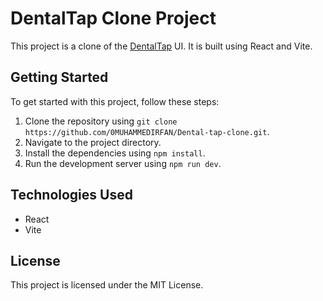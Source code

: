 # DentalTap Clone Project
This project is a clone of the [DentalTap](https://dentaltap.com/) UI. It is built using React and Vite.

## Getting Started

To get started with this project, follow these steps:

1. Clone the repository using `git clone https://github.com/0MUHAMMEDIRFAN/Dental-tap-clone.git`.
2. Navigate to the project directory.
3. Install the dependencies using `npm install`.
4. Run the development server using `npm run dev`.

## Technologies Used

- React
- Vite

## License

This project is licensed under the MIT License.